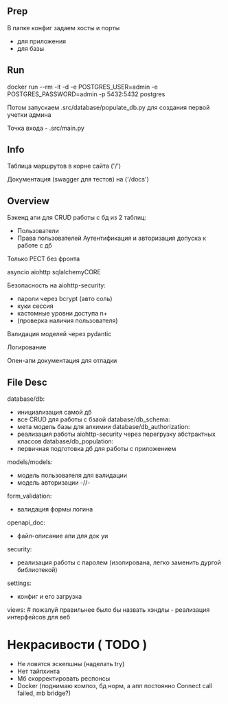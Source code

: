 ## Prep

В папке конфиг задаем хосты и порты
- для приложения
- для базы 

## Run

docker run --rm -it -d -e POSTGRES_USER=admin -e POSTGRES_PASSWORD=admin -p 5432:5432 postgres

Потом запускаем .src/database/populate_db.py для создания первой учетки админа

Точка входа - .src/main.py 

## Info

Таблица маршрутов в корне сайта ('/')

Документация (swagger для тестов) на ('/docs')

## Overview

Бэкенд апи для CRUD работы с бд из 2 таблиц:
- Пользователи 
- Права пользователей
Аутентификация и авторизация допуска к работе с дб

Только РЕСТ без фронта

asyncio aiohttp sqlalchemyCORE 

Безопасность на aiohttp-security:
- пароли через bcrypt (авто соль)
- куки сессия
- кастомные уровни доступа n+
- (проверка наличия пользователя)

Валидация моделей через pydantic

Логирование

Опен-апи документация для отладки

## File Desc
database/db:
- инициализация самой дб
- все CRUD для работы с бзаой
database/db_schema:
- мета модель базы для алхимии
database/db_authorization:
- реализация работы aiohttp-security через перегрузку абстрактных классов
database/db_population:
- первичная подготовка дб для работы с приложением

models/models:
- модель пользователя для валидации
- модель авторизации -//-

form_validation:
- валидация формы логина

openapi_doc:
- файл-описание апи для док уи

security:
- реализация работы с паролем (изолирована, легко заменить дургой библиотекой)

settings:
- конфиг и его загрузка

views:
    # пожалуй правильнее было бы назвать хэндлы
    - реализация интерфейсов для веб 

# Некрасивости ( TODO )
- Не ловятся эскепшны (наделать try)
- Нет тайпхинта
- Мб скорректировать респонсы
- Docker (поднимаю композ, бд норм, а апп постоянно  Connect call failed, mb bridge?)
